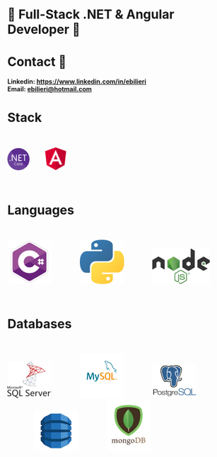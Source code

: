 # 👋 Full-Stack .NET & Angular Developer 👋

# Contact 💬
**Linkedin: https://www.linkedin.com/in/ebilieri**
<br>
**Email:    ebilieri@hotmail.com**

# Stack
<br>
<p align="left">
  <img src="https://github.com/ebilieri/ebilieri/blob/main/assets/NET_Core_Logo.svg" width="50" title=".Net Core">
  <img src="https://github.com/ebilieri/ebilieri/blob/main/assets/angular-logo.png" width="50" title="Angular" hspace="30">
</p>
<br>

# Languages
<br>
<p align="left">
  <img src="https://github.com/ebilieri/ebilieri/blob/main/assets/c%23.png" width="100" title="C#">
  <img src="https://github.com/ebilieri/ebilieri/blob/main/assets/python.png" width="100" title="Python" hspace="60">
  <img src="https://github.com/ebilieri/ebilieri/blob/main/assets/node-js.png" width="130" title="Node JS">
</p>
<br>

# Databases
<br>
<p align="left">
  <img src="https://github.com/ebilieri/ebilieri/blob/main/assets/ms-sql-server.png" width="100" title="Microsoft SQL Server">
  <img src="https://github.com/ebilieri/ebilieri/blob/main/assets/mysql.png" width="100" title="MySQL" hspace="60">
  <img src="https://github.com/ebilieri/ebilieri/blob/main/assets/postgresql-logo.png" width="100" title="PostgreSQL">
  <img src="https://github.com/ebilieri/ebilieri/blob/main/assets/DynamoDB.png" width="100" title="DynamoDB" hspace="60">
  <img src="https://github.com/ebilieri/ebilieri/blob/main/assets/mongodb-logo.png" width="100" title="MongoDB">
  
</p>
<br>
<!--
**ebilieri/ebilieri** is a ✨ _special_ ✨ repository because its `README.md` (this file) appears on your GitHub profile.

Here are some ideas to get you started:

- 🔭 I’m currently working on ...
- 🌱 I’m currently learning ...
- 👯 I’m looking to collaborate on ...
- 🤔 I’m looking for help with ...
- 💬 Ask me about ...
- 📫 How to reach me: ...
- 😄 Pronouns: ...
- ⚡ Fun fact: ...
-->
